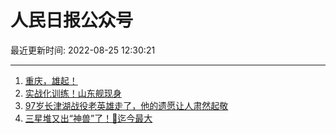 # 人民日报公众号

最近更新时间: 2022-08-25 12:30:21

--- 
1. [重庆，雄起！](https://mp.weixin.qq.com/s/2a4JgVjCjN_2_z52P_KeHw) 
2. [实战化训练！山东舰现身](https://mp.weixin.qq.com/s/FHVytgK1QBFYGRJEKrm0iw) 
3. [97岁长津湖战役老英雄走了，他的遗愿让人肃然起敬](https://mp.weixin.qq.com/s/mjKZUWGTlGxZrSc5zjRElA) 
4. [三星堆又出“神兽”了！🤩迄今最大](https://mp.weixin.qq.com/s/NV-MbvHhqqA63SJqzmL-9A) 
